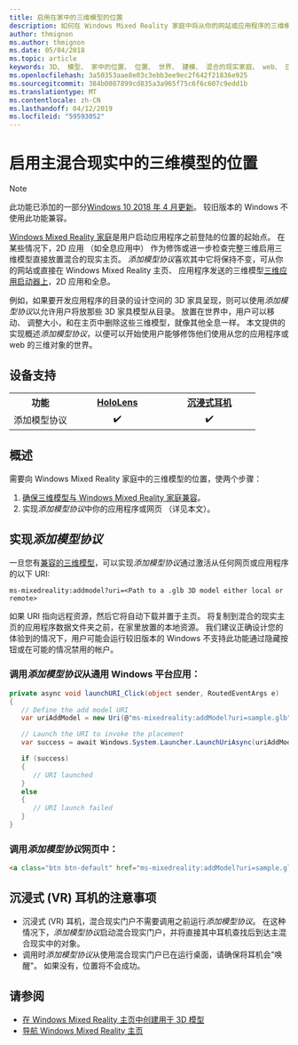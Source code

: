 ```yaml
---
title: 启用在家中的三维模型的位置
description: 如何在 Windows Mixed Reality 家庭中将从你的网站或应用程序的三维模型
author: thmignon
ms.author: thmignon
ms.date: 05/04/2018
ms.topic: article
keywords: 3D、 模型、 家中的位置、 位置、 世界、 建模、 混合的现实家庭、 web、 应用
ms.openlocfilehash: 3a50353aae8e03c3ebb3ee9ec2f642f21836e925
ms.sourcegitcommit: 384b0087899cd835a3a965f75c6f6c607c9edd1b
ms.translationtype: MT
ms.contentlocale: zh-CN
ms.lasthandoff: 04/12/2019
ms.locfileid: "59593052"
---
```

# <a name="enable-placement-of-3d-models-in-the-mixed-reality-home"></a>启用主混合现实中的三维模型的位置

> [!NOTE]
> 此功能已添加的一部分[Windows 10 2018 年 4 月更新](release-notes-april-2018.md)。 较旧版本的 Windows 不使用此功能兼容。

[Windows Mixed Reality 家庭](navigating-the-windows-mixed-reality-home.md)是用户启动应用程序之前登陆的位置的起始点。 在某些情况下，2D 应用 （如全息应用中） 作为修饰或进一步检查完整三维启用三维模型直接放置混合的现实主页。 *添加模型协议*喜欢其中它将保持不变，可从你的网站或直接在 Windows Mixed Reality 主页、 应用程序发送的三维模型[三维应用启动器上](3d-app-launcher-design-guidance.md)，2D 应用和全息。 

例如，如果要开发应用程序的目录的设计空间的 3D 家具呈现，则可以使用*添加模型协议*以允许用户将放那些 3D 家具模型从目录。 放置在世界中，用户可以移动、 调整大小，和在主页中删除这些三维模型，就像其他全息一样。 本文提供的实现概述*添加模型协议*，以便可以开始使用户能够修饰他们使用从您的应用程序或 web 的三维对象的世界。

## <a name="device-support"></a>设备支持

<table>
<tr>
<th>功能</th><th style="width:150px"> <a href="hololens-hardware-details.md">HoloLens</a></th><th style="width:150px"> <a href="immersive-headset-hardware-details.md">沉浸式耳机</a></th>
</tr><tr>
<td>添加模型协议</td><td style="text-align: center;"> ✔️</td><td style="text-align: center;"> ✔️</td>
</tr>
</table>

## <a name="overview"></a>概述

需要向 Windows Mixed Reality 家庭中的三维模型的位置，使两个步骤：
1. [确保三维模型与 Windows Mixed Reality 家庭兼容](creating-3d-models-for-use-in-the-windows-mixed-reality-home.md)。
2. 实现*添加模型协议*中你的应用程序或网页 （详见本文）。

## <a name="implementing-the-add-model-protocol"></a>实现*添加模型协议*

一旦您有[兼容的三维模型](creating-3d-models-for-use-in-the-windows-mixed-reality-home.md)，可以实现*添加模型协议*通过激活从任何网页或应用程序的以下 URI:

```
ms-mixedreality:addmodel?uri=<Path to a .glb 3D model either local or remote>
```

如果 URI 指向远程资源，然后它将自动下载并置于主页。 将复制到混合的现实主页的应用程序数据文件夹之前，在家里放置的本地资源。 我们建议正确设计您的体验到的情况下，用户可能会运行较旧版本的 Windows 不支持此功能通过隐藏按钮或在可能的情况禁用的帐户。 

### <a name="invoking-the-add-model-protocol-from-a-universal-windows-platform-app"></a>调用*添加模型协议*从通用 Windows 平台应用：

```C#
private async void launchURI_Click(object sender, RoutedEventArgs e)
{
   // Define the add model URI
   var uriAddModel = new Uri(@"ms-mixedreality:addModel?uri=sample.glb");

   // Launch the URI to invoke the placement
   var success = await Windows.System.Launcher.LaunchUriAsync(uriAddModel);

   if (success)
   {
      // URI launched
   }
   else
   {
      // URI launch failed
   }
}
```

### <a name="invoking-the-add-model-protocol-from-a-webpage"></a>调用*添加模型协议*网页中：

```html
<a class="btn btn-default" href="ms-mixedreality:addModel?uri=sample.glb"> Place 3D Model </a>
```

## <a name="considerations-for-immersive-vr-headsets"></a>沉浸式 (VR) 耳机的注意事项

* 沉浸式 (VR) 耳机，混合现实门户不需要调用之前运行*添加模型协议*。 在这种情况下，*添加模型协议*启动混合现实门户，并将直接其中耳机查找后到达主混合现实中的对象。 
* 调用时*添加模型协议*从使用混合现实门户已在运行桌面，请确保将耳机会"唤醒"。 如果没有，位置将不会成功。 

## <a name="see-also"></a>请参阅

* [在 Windows Mixed Reality 主页中创建用于 3D 模型](creating-3d-models-for-use-in-the-windows-mixed-reality-home.md)
* [导航 Windows Mixed Reality 主页](navigating-the-windows-mixed-reality-home.md)
